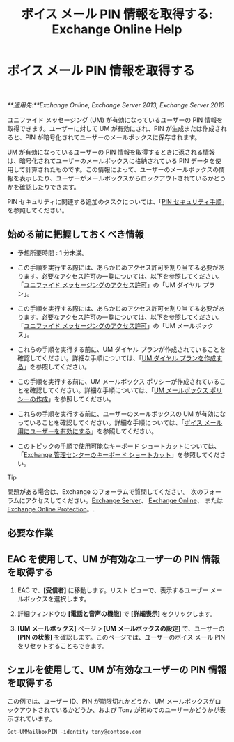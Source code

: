 ﻿---
title: 'ボイス メール PIN 情報を取得する: Exchange Online Help'
TOCTitle: ボイス メール PIN 情報を取得する
ms:assetid: 01517cca-99fe-46b2-b586-19e8d2707728
ms:mtpsurl: https://technet.microsoft.com/ja-jp/library/Aa995900(v=EXCHG.150)
ms:contentKeyID: 54651668
ms.date: 05/22/2018
mtps_version: v=EXCHG.150
ms.translationtype: HT
---

# ボイス メール PIN 情報を取得する

 

_**適用先:**Exchange Online, Exchange Server 2013, Exchange Server 2016_

ユニファイド メッセージング (UM) が有効になっているユーザーの PIN 情報を取得できます。ユーザーに対して UM が有効にされ、PIN が生成または作成されると、PIN が暗号化されてユーザーのメールボックスに保存されます。

UM が有効になっているユーザーの PIN 情報を取得するときに返される情報は、暗号化されてユーザーのメールボックスに格納されている PIN データを使用して計算されたものです。この情報によって、ユーザーのメールボックスの情報を表示したり、ユーザーがメールボックスからロックアウトされているかどうかを確認したりできます。

PIN セキュリティに関連する追加のタスクについては、「[PIN セキュリティ手順](pin-security-procedures-exchange-2013-help.md)」を参照してください。

## 始める前に把握しておくべき情報

  - 予想所要時間 : 1 分未満。

  - この手順を実行する際には、あらかじめアクセス許可を割り当てる必要があります。必要なアクセス許可の一覧については、以下を参照してください。「[ユニファイド メッセージングのアクセス許可](unified-messaging-permissions-exchange-2013-help.md)」の「UM ダイヤル プラン」。

  - この手順を実行する際には、あらかじめアクセス許可を割り当てる必要があります。必要なアクセス許可の一覧については、以下を参照してください。「[ユニファイド メッセージングのアクセス許可](unified-messaging-permissions-exchange-2013-help.md)」の「UM メールボックス」。

  - これらの手順を実行する前に、UM ダイヤル プランが作成されていることを確認してください。詳細な手順については、「[UM ダイヤル プランを作成する](create-a-um-dial-plan-exchange-2013-help.md)」を参照してください。

  - この手順を実行する前に、UM メールボックス ポリシーが作成されていることを確認してください。詳細な手順については、「[UM メールボックス ポリシーの作成](create-a-um-mailbox-policy-exchange-2013-help.md)」を参照してください。

  - これらの手順を実行する前に、ユーザーのメールボックスの UM が有効になっていることを確認してください。詳細な手順については、「[ボイス メール用にユーザーを有効にする](enable-a-user-for-voice-mail-exchange-2013-help.md)」を参照してください。

  - このトピックの手順で使用可能なキーボード ショートカットについては、「[Exchange 管理センターのキーボード ショートカット](keyboard-shortcuts-in-the-exchange-admin-center-exchange-online-protection-help.md)」を参照してください。


> [!TIP]
> 問題がある場合は、Exchange のフォーラムで質問してください。 次のフォーラムにアクセスしてください。<A href="https://go.microsoft.com/fwlink/p/?linkid=60612">Exchange Server</A>、 <A href="https://go.microsoft.com/fwlink/p/?linkid=267542">Exchange Online</A>、 または <A href="https://go.microsoft.com/fwlink/p/?linkid=285351">Exchange Online Protection</A>。.



## 必要な作業

## EAC を使用して、UM が有効なユーザーの PIN 情報を取得する

1.  EAC で、**\[受信者\]** に移動します。リスト ビューで、表示するユーザー メールボックスを選択します。

2.  詳細ウィンドウの **\[電話と音声の機能\]** で **\[詳細表示\]** をクリックします。

3.  **\[UM メールボックス\]** ページ \> **\[UM メールボックスの設定\]** で、ユーザーの **\[PIN の状態\]** を確認します。このページでは、ユーザーのボイス メール PIN をリセットすることもできます。

## シェルを使用して、UM が有効なユーザーの PIN 情報を取得する

この例では、ユーザー ID、PIN が期限切れかどうか、UM メールボックスがロックアウトされているかどうか、および Tony が初めてのユーザーかどうかが表示されています。

    Get-UMMailboxPIN -identity tony@contoso.com

